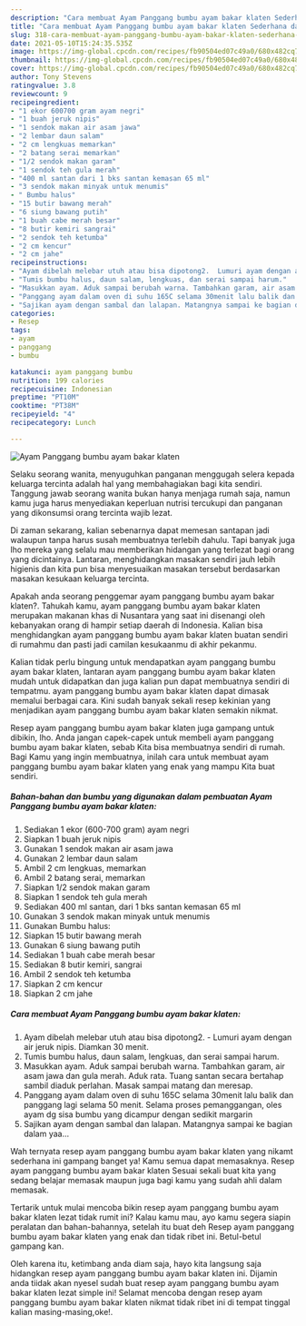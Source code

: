 ```yaml
---
description: "Cara membuat Ayam Panggang bumbu ayam bakar klaten Sederhana dan Mudah Dibuat"
title: "Cara membuat Ayam Panggang bumbu ayam bakar klaten Sederhana dan Mudah Dibuat"
slug: 318-cara-membuat-ayam-panggang-bumbu-ayam-bakar-klaten-sederhana-dan-mudah-dibuat
date: 2021-05-10T15:24:35.535Z
image: https://img-global.cpcdn.com/recipes/fb90504ed07c49a0/680x482cq70/ayam-panggang-bumbu-ayam-bakar-klaten-foto-resep-utama.jpg
thumbnail: https://img-global.cpcdn.com/recipes/fb90504ed07c49a0/680x482cq70/ayam-panggang-bumbu-ayam-bakar-klaten-foto-resep-utama.jpg
cover: https://img-global.cpcdn.com/recipes/fb90504ed07c49a0/680x482cq70/ayam-panggang-bumbu-ayam-bakar-klaten-foto-resep-utama.jpg
author: Tony Stevens
ratingvalue: 3.8
reviewcount: 9
recipeingredient:
- "1 ekor 600700 gram ayam negri"
- "1 buah jeruk nipis"
- "1 sendok makan air asam jawa"
- "2 lembar daun salam"
- "2 cm lengkuas memarkan"
- "2 batang serai memarkan"
- "1/2 sendok makan garam"
- "1 sendok teh gula merah"
- "400 ml santan dari 1 bks santan kemasan 65 ml"
- "3 sendok makan minyak untuk menumis"
- " Bumbu halus"
- "15 butir bawang merah"
- "6 siung bawang putih"
- "1 buah cabe merah besar"
- "8 butir kemiri sangrai"
- "2 sendok teh ketumba"
- "2 cm kencur"
- "2 cm jahe"
recipeinstructions:
- "Ayam dibelah melebar utuh atau bisa dipotong2.  Lumuri ayam dengan air jeruk nipis. Diamkan 30 menit."
- "Tumis bumbu halus, daun salam, lengkuas, dan serai sampai harum."
- "Masukkan ayam. Aduk sampai berubah warna. Tambahkan garam, air asam jawa dan gula merah. Aduk rata. Tuang santan secara bertahap sambil diaduk perlahan. Masak sampai matang dan meresap."
- "Panggang ayam dalam oven di suhu 165C selama 30menit lalu balik dan panggang lagi selama 50 menit. Selama proses pemanggangan, oles ayam dg sisa bumbu yang dicampur dengan sedikit margarin"
- "Sajikan ayam dengan sambal dan lalapan. Matangnya sampai ke bagian dalam yaa..."
categories:
- Resep
tags:
- ayam
- panggang
- bumbu

katakunci: ayam panggang bumbu 
nutrition: 199 calories
recipecuisine: Indonesian
preptime: "PT10M"
cooktime: "PT38M"
recipeyield: "4"
recipecategory: Lunch

---
```



![Ayam Panggang bumbu ayam bakar klaten](https://img-global.cpcdn.com/recipes/fb90504ed07c49a0/680x482cq70/ayam-panggang-bumbu-ayam-bakar-klaten-foto-resep-utama.jpg)

Selaku seorang wanita, menyuguhkan panganan menggugah selera kepada keluarga tercinta adalah hal yang membahagiakan bagi kita sendiri. Tanggung jawab seorang  wanita bukan hanya menjaga rumah saja, namun kamu juga harus menyediakan keperluan nutrisi tercukupi dan panganan yang dikonsumsi orang tercinta wajib lezat.

Di zaman  sekarang, kalian sebenarnya dapat memesan santapan jadi walaupun tanpa harus susah membuatnya terlebih dahulu. Tapi banyak juga lho mereka yang selalu mau memberikan hidangan yang terlezat bagi orang yang dicintainya. Lantaran, menghidangkan masakan sendiri jauh lebih higienis dan kita pun bisa menyesuaikan masakan tersebut berdasarkan masakan kesukaan keluarga tercinta. 



Apakah anda seorang penggemar ayam panggang bumbu ayam bakar klaten?. Tahukah kamu, ayam panggang bumbu ayam bakar klaten merupakan makanan khas di Nusantara yang saat ini disenangi oleh kebanyakan orang di hampir setiap daerah di Indonesia. Kalian bisa menghidangkan ayam panggang bumbu ayam bakar klaten buatan sendiri di rumahmu dan pasti jadi camilan kesukaanmu di akhir pekanmu.

Kalian tidak perlu bingung untuk mendapatkan ayam panggang bumbu ayam bakar klaten, lantaran ayam panggang bumbu ayam bakar klaten mudah untuk didapatkan dan juga kalian pun dapat membuatnya sendiri di tempatmu. ayam panggang bumbu ayam bakar klaten dapat dimasak memalui berbagai cara. Kini sudah banyak sekali resep kekinian yang menjadikan ayam panggang bumbu ayam bakar klaten semakin nikmat.

Resep ayam panggang bumbu ayam bakar klaten juga gampang untuk dibikin, lho. Anda jangan capek-capek untuk membeli ayam panggang bumbu ayam bakar klaten, sebab Kita bisa membuatnya sendiri di rumah. Bagi Kamu yang ingin membuatnya, inilah cara untuk membuat ayam panggang bumbu ayam bakar klaten yang enak yang mampu Kita buat sendiri.

<!--inarticleads1-->

##### Bahan-bahan dan bumbu yang digunakan dalam pembuatan Ayam Panggang bumbu ayam bakar klaten:

1. Sediakan 1 ekor (600-700 gram) ayam negri
1. Siapkan 1 buah jeruk nipis
1. Gunakan 1 sendok makan air asam jawa
1. Gunakan 2 lembar daun salam
1. Ambil 2 cm lengkuas, memarkan
1. Ambil 2 batang serai, memarkan
1. Siapkan 1/2 sendok makan garam
1. Siapkan 1 sendok teh gula merah
1. Sediakan 400 ml santan, dari 1 bks santan kemasan 65 ml
1. Gunakan 3 sendok makan minyak untuk menumis
1. Gunakan  Bumbu halus:
1. Siapkan 15 butir bawang merah
1. Gunakan 6 siung bawang putih
1. Sediakan 1 buah cabe merah besar
1. Sediakan 8 butir kemiri, sangrai
1. Ambil 2 sendok teh ketumba
1. Siapkan 2 cm kencur
1. Siapkan 2 cm jahe




<!--inarticleads2-->

##### Cara membuat Ayam Panggang bumbu ayam bakar klaten:

1. Ayam dibelah melebar utuh atau bisa dipotong2.  - Lumuri ayam dengan air jeruk nipis. Diamkan 30 menit.
1. Tumis bumbu halus, daun salam, lengkuas, dan serai sampai harum.
1. Masukkan ayam. Aduk sampai berubah warna. Tambahkan garam, air asam jawa dan gula merah. Aduk rata. Tuang santan secara bertahap sambil diaduk perlahan. Masak sampai matang dan meresap.
1. Panggang ayam dalam oven di suhu 165C selama 30menit lalu balik dan panggang lagi selama 50 menit. Selama proses pemanggangan, oles ayam dg sisa bumbu yang dicampur dengan sedikit margarin
1. Sajikan ayam dengan sambal dan lalapan. Matangnya sampai ke bagian dalam yaa...




Wah ternyata resep ayam panggang bumbu ayam bakar klaten yang nikamt sederhana ini gampang banget ya! Kamu semua dapat memasaknya. Resep ayam panggang bumbu ayam bakar klaten Sesuai sekali buat kita yang sedang belajar memasak maupun juga bagi kamu yang sudah ahli dalam memasak.

Tertarik untuk mulai mencoba bikin resep ayam panggang bumbu ayam bakar klaten lezat tidak rumit ini? Kalau kamu mau, ayo kamu segera siapin peralatan dan bahan-bahannya, setelah itu buat deh Resep ayam panggang bumbu ayam bakar klaten yang enak dan tidak ribet ini. Betul-betul gampang kan. 

Oleh karena itu, ketimbang anda diam saja, hayo kita langsung saja hidangkan resep ayam panggang bumbu ayam bakar klaten ini. Dijamin anda tiidak akan nyesel sudah buat resep ayam panggang bumbu ayam bakar klaten lezat simple ini! Selamat mencoba dengan resep ayam panggang bumbu ayam bakar klaten nikmat tidak ribet ini di tempat tinggal kalian masing-masing,oke!.

